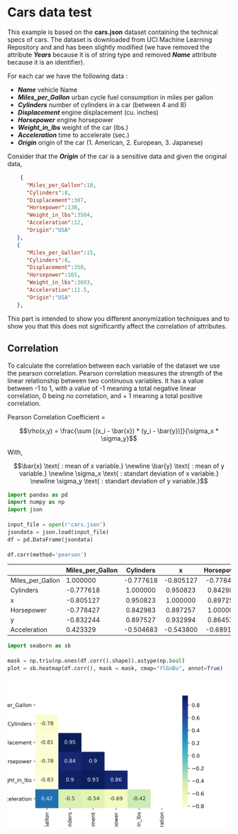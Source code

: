 # Cars data test

This example is based on the **cars.json** dataset containing the technical specs of cars.
The dataset is downloaded from UCI Machine Learning Repository and and has been slightly modified (we have removed the attribute ***Years*** because it is of string type and removed ***Name*** attribute because it is an identifier).

For each car we have the following data :

- ***Name*** vehicle Name
- ***Miles_per_Gallon*** urban cycle fuel consumption in miles per gallon
- ***Cylinders*** number of cylinders in a car (between 4 and 8)
- ***Displacement*** engine displacement (cu. inches)
- ***Horsepower*** engine horsepower
- ***Weight_in_lbs*** weight of the car (lbs.)
- ***Acceleration*** time to accelerate (sec.)
- ***Origin*** origin of the car (1. American, 2. European, 3. Japanese)

Consider that the ***Origin*** of the car is a sensitive data and given the original data,

```json
    {
      "Miles_per_Gallon":18,
      "Cylinders":8,
      "Displacement":307,
      "Horsepower":130,
      "Weight_in_lbs":3504,
      "Acceleration":12,
      "Origin":"USA"
   },
   {
      "Miles_per_Gallon":15,
      "Cylinders":8,
      "Displacement":350,
      "Horsepower":165,
      "Weight_in_lbs":3693,
      "Acceleration":11.5,
      "Origin":"USA"
   },
```

This part is intended to show you different anonymization techniques and to show you that this does not significantly affect the correlation of attributes.

## Correlation

To calculate the correlation between each variable of the dataset we use the pearson correlation.
Pearson correlation measures the strength of the linear relationship between two continuous variables. It has a value between -1 to 1, with a value of -1 meaning a total negative linear correlation, 0 being no correlation, and + 1 meaning a total positive correlation.

Pearson Correlation Coefficient =

```math
\rho(x,y) = \frac{\sum [(x_i - \bar{x}) * (y_i - \bar{y})]}{\sigma_x * \sigma_y}
```

With,

```math
\bar{x} \text{ : mean of x variable.} \newline
\bar{y} \text{ : mean of y variable.} \newline
\sigma_x \text{ : standart deviation of x variable.} \newline
\sigma_y \text{ : standart deviation of y variable.}
```

```python
import pandas as pd
import numpy as np
import json

input_file = open(r'cars.json')
jsondata = json.load(input_file)
df = pd.DataFrame(jsondata)

df.corr(method='pearson')
```

|                  | Miles_per_Gallon | Cylinders |     x     | Horsepower |     y     | Acceleration |
|------------------|------------------|:---------:|:---------:|:----------:|:---------:|:------------:|
| Miles_per_Gallon |     1.000000     | -0.777618 | -0.805127 |  -0.778427 | -0.832244 |   0.423329   |
| Cylinders        |     -0.777618    |  1.000000 |  0.950823 |  0.842983  |  0.897527 |   -0.504683  |
| x                |     -0.805127    |  0.950823 |  1.000000 |  0.897257  |  0.932994 |   -0.543800  |
| Horsepower       |     -0.778427    |  0.842983 |  0.897257 |  1.000000  |  0.864538 |   -0.689196  |
| y                |     -0.832244    |  0.897527 |  0.932994 |  0.864538  |  1.000000 |   -0.416839  |
| Acceleration     |     0.423329     | -0.504683 | -0.543800 |  -0.689196 | -0.416839 |   1.000000   |

```python
import seaborn as sb

mask = np.triu(np.ones(df.corr().shape)).astype(np.bool)
plot = sb.heatmap(df.corr(), mask = mask, cmap="YlGnBu", annot=True)
```

![correlation](correlation_cars.png)
